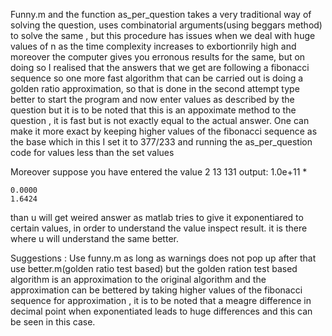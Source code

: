Funny.m and the function as_per_question takes a very traditional way of solving the question, uses combinatorial arguments(using beggars method) to solve the same , but this procedure has issues when we deal with huge values of n as the time complexity increases to exbortionrily high and moreover the computer gives you erronous results for the same, but on doing so I realised that the answers that we get are following a fibonacci sequence so one more fast algorithm that can be carried out is doing a golden ratio approximation, so that is done in the second attempt
type better to start the program and now enter values as described by the question but it is to be noted that this is an appoximate method to the question , it is fast but is not exactly equal to the actual answer. One can make it more exact by keeping higher values of the fibonacci sequence as the base which in this I set it to 377/233 and running the as_per_question code for values less than the set values


Moreover suppose you have entered the value 
2
13
131
output:
1.0e+11 *

    0.0000
    1.6424
than u will get weired answer as matlab tries to give it exponentiared to certain values, in order to understand the value inspect result. 
it is there where u will understand the same better.


Suggestions :
Use funny.m as long as warnings does not pop up after that use better.m(golden ratio test based) but the golden ration test based algorithm is an approximation to the original algorithm and the approximation can be bettered by taking higher values of the fibonacci sequence for approximation , it is to be noted that a meagre difference in decimal point when exponentiated leads to huge differences and this can be seen in this case.

